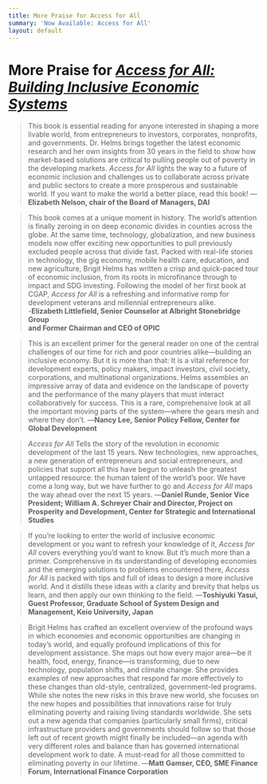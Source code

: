 ```yaml
---
title: More Praise for Access for All
summary: 'Now Available: Access for All'
layout: default
---
```


# More Praise for _[Access for All: Building Inclusive Economic Systems](https://www.amazon.com/dp/1732704007/ref=sr_1_5?s=books&ie=UTF8&qid=1542119152&sr=1-5)_


> This book is essential reading for anyone interested in shaping a more livable world, from entrepreneurs to investors, corporates, nonprofits, and governments. Dr. Helms brings together the latest economic research and her own insights from 30 years in the field to show how market-based solutions are critical to pulling people out of poverty in the developing markets. _Access for All_ lights the way to a future of economic inclusion and challenges us to collaborate across private and public sectors to create a more prosperous and sustainable world. If you want to make the world a better place, read this book!
—**Elizabeth Nelson, chair of the Board of Managers, DAI**

> This book comes at a unique moment in history. The world’s attention is finally zeroing in on deep economic divides in counties across the globe. At the same time, technology, globalization, and new business models now offer exciting new opportunities to pull previously excluded people across that divide fast. Packed with real-life stories in technology, the gig economy, mobile health care, education, and new agriculture, Brigit Helms has written a crisp and quick-paced tour of economic inclusion, from its roots in microfinance through to impact and SDG investing. Following the model of her first book at CGAP, _Access for All_ is a refreshing and informative romp for development veterans and millennial entrepreneurs alike.	
-**Elizabeth Littlefield, Senior Counselor at Albright Stonebridge Group 	
and Former Chairman and CEO of OPIC**

> This is an excellent primer for the general reader on one of the central challenges of our time for rich and poor countries alike—building an inclusive economy. But it is more than that: It is a vital reference for development experts, policy makers, impact investors, civil society, corporations, and multinational organizations. Helms assembles an impressive array of data and evidence on the landscape of poverty and the performance of the many players that must interact collaboratively for success. This is a rare, comprehensive look at all the important moving parts of the system—where the gears mesh and where they don’t.
—**Nancy Lee, Senior Policy Fellow, Center for Global Development**

> _Access for All_ Tells the story of the revolution in economic development of the last 15 years. New technologies, new approaches, a new generation of entrepreneurs and social entrepreneurs, and policies that support all this have begun to unleash the greatest untapped resource: the human talent of the world’s poor. We have come a long way, but we have further to go and _Access for All_ maps the way ahead over the next 15 years.
—**Daniel Runde, Senior Vice President; William A. Schreyer Chair and Director, Project on Prosperity and Development, Center for Strategic and International Studies**

> If you’re looking to enter the world of inclusive economic development or you want to refresh your knowledge of it, _Access for All_ covers everything you’d want to know. But it’s much more than a primer. Comprehensive in its understanding of developing economies and the emerging solutions to problems encountered there, _Access for All_ is packed with tips and full of ideas to design a more inclusive world. And it distills these ideas with a clarity and brevity that helps us learn, and then apply our own thinking to the field.
—**Toshiyuki Yasui, Guest Professor, Graduate School of System Design and Management, Keio University, Japan**

> Brigit Helms has crafted an excellent overview of the profound ways in which economies and economic opportunities are changing in today’s world, and equally profound implications of this for development assistance. She maps out how every major area—be it health, food, energy, finance—is transforming, due to new technology, population shifts, and climate change. She provides examples of new approaches that respond far more effectively to these changes than old-style, centralized, government-led programs. While she notes the new risks in this brave new world, she focuses on the new hopes and possibilities that innovations raise for truly eliminating poverty and raising living standards worldwide. She sets out a new agenda that companies (particularly small firms), critical infrastructure providers and governments should follow so that those left out of recent growth might finally be included—an agenda with very different roles and balance than has governed international development work to date. A must-read for all those committed to eliminating poverty in our lifetime.
—**Matt Gamser, CEO, SME Finance Forum, International Finance Corporation**